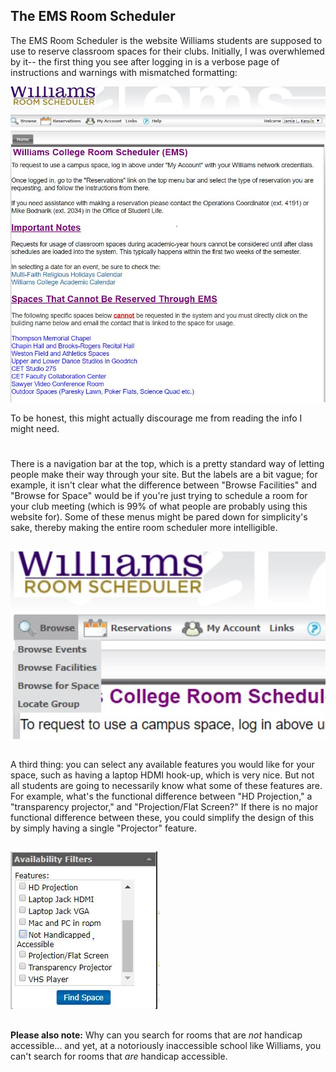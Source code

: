 ## The EMS Room Scheduler

The EMS Room Scheduler is the website Williams students are supposed to use to reserve classroom spaces for their clubs. Initially, I was overwhlemed by it-- the first thing you see after logging in is a verbose page of instructions and warnings with mismatched formatting:

![Image of EMS home page](https://github.com/jamiekasulis/jamiekasulis.github.io/blob/master/images/ems_1.JPG?raw=true)

To be honest, this might actually discourage me from reading the info I might need.
#
There is a navigation bar at the top, which is a pretty standard way of letting people make their way through your site. But the labels are a bit vague; for example, it isn't clear what the difference between "Browse Facilities" and "Browse for Space" would be if you're just trying to schedule a room for your club meeting (which is 99% of what people are probably using this website for). Some of these menus might be pared down for simplicity's sake, thereby making the entire room scheduler more intelligible.
##
![Image of Navigation Bar](https://github.com/jamiekasulis/jamiekasulis.github.io/blob/master/images/ems_2.JPG?raw=true)
##
A third thing: you can select any available features you would like for your space, such as having a laptop HDMI hook-up, which is very nice. But not all students are going to necessarily know what some of these features are. For example, what's the functional difference between "HD Projection," a "transparency projector," and "Projection/Flat Screen?" If there is no major functional difference between these, you could simplify the design of this by simply having a single "Projector" feature.
##
![Features Selection](https://github.com/jamiekasulis/jamiekasulis.github.io/blob/master/images/ems_3.JPG?raw=true)
##
**Please also note:** Why can you search for rooms that are *not* handicap accessible... and yet, at a notoriously inaccessible school like Williams, you can't search for rooms that *are* handicap accessible.
